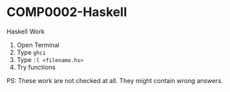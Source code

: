 # COMP0002-Haskell
Haskell Work

1. Open Terminal
2. Type ```ghci```
3. Type ```:l <filename.hs>```
4. Try functions

PS: These work are not checked at all. They might contain wrong answers.
